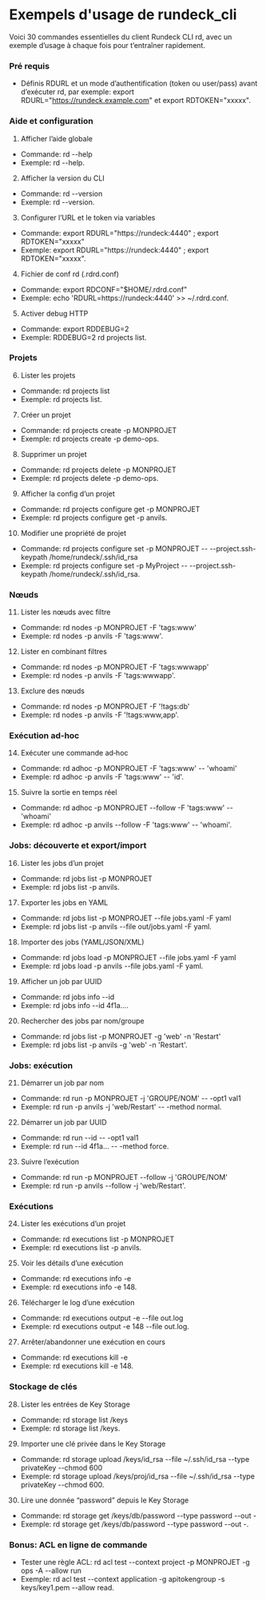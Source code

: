 # Exempels d'usage de rundeck_cli

Voici 30 commandes essentielles du client Rundeck CLI rd, avec un exemple d’usage à chaque fois pour t’entraîner rapidement.

### Pré requis
- Définis RDURL et un mode d’authentification (token ou user/pass) avant d’exécuter rd, par exemple: export RDURL="https://rundeck.example.com" et export RDTOKEN="xxxxx".

### Aide et configuration
1) Afficher l’aide globale  
- Commande: rd --help  
- Exemple: rd --help.

2) Afficher la version du CLI  
- Commande: rd --version  
- Exemple: rd --version.

3) Configurer l’URL et le token via variables  
- Commande: export RDURL="https://rundeck:4440" ; export RDTOKEN="xxxxx"  
- Exemple: export RDURL="https://rundeck:4440" ; export RDTOKEN="xxxxx".

4) Fichier de conf rd (.rdrd.conf)  
- Commande: export RDCONF="$HOME/.rdrd.conf"  
- Exemple: echo 'RDURL=https://rundeck:4440' >> ~/.rdrd.conf.

5) Activer debug HTTP  
- Commande: export RDDEBUG=2  
- Exemple: RDDEBUG=2 rd projects list.

### Projets
6) Lister les projets  
- Commande: rd projects list  
- Exemple: rd projects list.

7) Créer un projet  
- Commande: rd projects create -p MONPROJET  
- Exemple: rd projects create -p demo-ops.

8) Supprimer un projet  
- Commande: rd projects delete -p MONPROJET  
- Exemple: rd projects delete -p demo-ops.

9) Afficher la config d’un projet  
- Commande: rd projects configure get -p MONPROJET  
- Exemple: rd projects configure get -p anvils.

10) Modifier une propriété de projet  
- Commande: rd projects configure set -p MONPROJET -- --project.ssh-keypath /home/rundeck/.ssh/id_rsa  
- Exemple: rd projects configure set -p MyProject -- --project.ssh-keypath /home/rundeck/.ssh/id_rsa.

### Nœuds
11) Lister les nœuds avec filtre  
- Commande: rd nodes -p MONPROJET -F 'tags:www'  
- Exemple: rd nodes -p anvils -F 'tags:www'.

12) Lister en combinant filtres  
- Commande: rd nodes -p MONPROJET -F 'tags:wwwapp'  
- Exemple: rd nodes -p anvils -F 'tags:wwwapp'.

13) Exclure des nœuds  
- Commande: rd nodes -p MONPROJET -F '!tags:db'  
- Exemple: rd nodes -p anvils -F '!tags:www,app'.

### Exécution ad‑hoc
14) Exécuter une commande ad‑hoc  
- Commande: rd adhoc -p MONPROJET -F 'tags:www' -- 'whoami'  
- Exemple: rd adhoc -p anvils -F 'tags:www' -- 'id'.

15) Suivre la sortie en temps réel  
- Commande: rd adhoc -p MONPROJET --follow -F 'tags:www' -- 'whoami'  
- Exemple: rd adhoc -p anvils --follow -F 'tags:www' -- 'whoami'.

### Jobs: découverte et export/import
16) Lister les jobs d’un projet  
- Commande: rd jobs list -p MONPROJET  
- Exemple: rd jobs list -p anvils.

17) Exporter les jobs en YAML  
- Commande: rd jobs list -p MONPROJET --file jobs.yaml -F yaml  
- Exemple: rd jobs list -p anvils --file out/jobs.yaml -F yaml.

18) Importer des jobs (YAML/JSON/XML)  
- Commande: rd jobs load -p MONPROJET --file jobs.yaml -F yaml  
- Exemple: rd jobs load -p anvils --file jobs.yaml -F yaml.

19) Afficher un job par UUID  
- Commande: rd jobs info --id <UUID>  
- Exemple: rd jobs info --id 4f1a….

20) Rechercher des jobs par nom/groupe  
- Commande: rd jobs list -p MONPROJET -g 'web' -n 'Restart'  
- Exemple: rd jobs list -p anvils -g 'web' -n 'Restart'.

### Jobs: exécution
21) Démarrer un job par nom  
- Commande: rd run -p MONPROJET -j 'GROUPE/NOM' -- -opt1 val1  
- Exemple: rd run -p anvils -j 'web/Restart' -- -method normal.

22) Démarrer un job par UUID  
- Commande: rd run --id <UUID> -- -opt1 val1  
- Exemple: rd run --id 4f1a… -- -method force.

23) Suivre l’exécution  
- Commande: rd run -p MONPROJET --follow -j 'GROUPE/NOM'  
- Exemple: rd run -p anvils --follow -j 'web/Restart'.

### Exécutions
24) Lister les exécutions d’un projet  
- Commande: rd executions list -p MONPROJET  
- Exemple: rd executions list -p anvils.

25) Voir les détails d’une exécution  
- Commande: rd executions info -e <ID>  
- Exemple: rd executions info -e 148.

26) Télécharger le log d’une exécution  
- Commande: rd executions output -e <ID> --file out.log  
- Exemple: rd executions output -e 148 --file out.log.

27) Arrêter/abandonner une exécution en cours  
- Commande: rd executions kill -e <ID>  
- Exemple: rd executions kill -e 148.

### Stockage de clés
28) Lister les entrées de Key Storage  
- Commande: rd storage list /keys  
- Exemple: rd storage list /keys.

29) Importer une clé privée dans le Key Storage  
- Commande: rd storage upload /keys/id_rsa --file ~/.ssh/id_rsa --type privateKey --chmod 600  
- Exemple: rd storage upload /keys/proj/id_rsa --file ~/.ssh/id_rsa --type privateKey --chmod 600.

30) Lire une donnée “password” depuis le Key Storage  
- Commande: rd storage get /keys/db/password --type password --out -  
- Exemple: rd storage get /keys/db/password --type password --out -.

### Bonus: ACL en ligne de commande
- Tester une règle ACL: rd acl test --context project -p MONPROJET -g ops -A --allow run  
- Exemple: rd acl test --context application -g apitokengroup -s keys/key1.pem --allow read.
